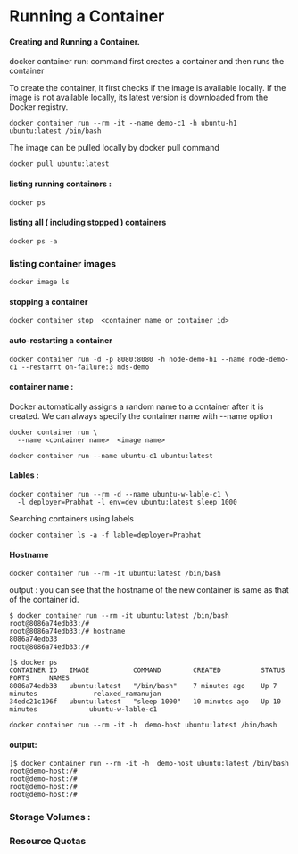 # Running a Container

#### Creating and Running a Container. 

docker container run:  command first creates a container and then runs the container 

To create the container, it first checks if the image is available locally. 
If the image is not available locally, its latest version is downloaded from the Docker registry.


```shell
docker container run --rm -it --name demo-c1 -h ubuntu-h1 ubuntu:latest /bin/bash
```

The image can be pulled locally by docker pull command 

```shell
docker pull ubuntu:latest
```

#### listing running containers : 
```shell
docker ps  
```
#### listing all ( including stopped ) containers
```shell
docker ps -a
```

### listing container images 

```shell
docker image ls
```

#### stopping a container 

```shell
docker container stop  <container name or container id>
```

#### auto-restarting a container 

```shell
docker container run -d -p 8080:8080 -h node-demo-h1 --name node-demo-c1 --restarrt on-failure:3 mds-demo
```


#### container name : 

Docker automatically assigns a random name to a container after it is created. 
We can always specify the container name with --name option


```text
docker container run \ 
  --name <container name>  <image name>
```

```shell
docker container run --name ubuntu-c1 ubuntu:latest
```

#### Lables : 

```shell
docker container run --rm -d --name ubuntu-w-lable-c1 \
  -l deployer=Prabhat -l env=dev ubuntu:latest sleep 1000
```

Searching containers using labels
```shell
docker container ls -a -f lable=deployer=Prabhat
```

#### Hostname 
```shell
docker container run --rm -it ubuntu:latest /bin/bash
```
output : you can see that the hostname of the new container is same as that of the container id.  
```text
$ docker container run --rm -it ubuntu:latest /bin/bash
root@8086a74edb33:/# 
root@8086a74edb33:/# hostname
8086a74edb33
root@8086a74edb33:/# 

]$ docker ps 
CONTAINER ID   IMAGE           COMMAND        CREATED          STATUS          PORTS     NAMES
8086a74edb33   ubuntu:latest   "/bin/bash"    7 minutes ago    Up 7 minutes              relaxed_ramanujan
34edc21c196f   ubuntu:latest   "sleep 1000"   10 minutes ago   Up 10 minutes             ubuntu-w-lable-c1
```

```shell
docker container run --rm -it -h  demo-host ubuntu:latest /bin/bash
```
#### output: 
```text
]$ docker container run --rm -it -h  demo-host ubuntu:latest /bin/bash
root@demo-host:/# 
root@demo-host:/# 
root@demo-host:/# 
root@demo-host:/# 
```

### Storage Volumes : 


### Resource Quotas 
